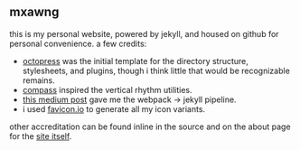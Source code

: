 mxawng
------

this is my personal website, powered by jekyll, and housed on github for
personal convenience.  a few credits:

- [octopress][1] was the initial template for the directory structure,
  stylesheets, and plugins, though i think little that would be recognizable
  remains.
- [compass][2] inspired the vertical rhythm utilities.
- [this medium post][3] gave me the webpack -> jekyll pipeline.
- i used [favicon.io][4] to generate all my icon variants.

other accreditation can be found inline in the source and on the about page for
the [site itself](https://mxawng.com/about/site/).


[1]: https://github.com/imathis/octopress
[2]: http://compass-style.org/
[3]: https://medium.com/@allizadrozny/using-webpack-and-react-with-jekyll-cfe137f8a2cc
[4]: https://favicon.io/favicon-converter/
